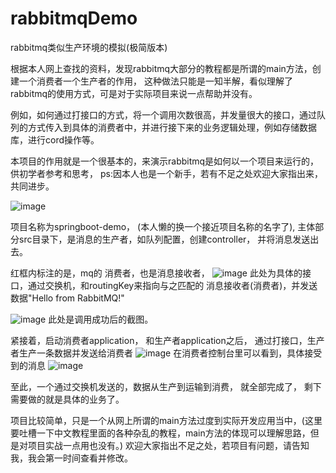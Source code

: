 # rabbitmqDemo
rabbitmq类似生产环境的模拟(极简版本)

根据本人网上查找的资料，发现rabbitmq大部分的教程都是所谓的main方法，创建一个消费者一个生产者的作用， 这种做法只能是一知半解，看似理解了rabbitmq的使用方式，可是对于实际项目来说一点帮助并没有。

例如，如何通过打接口的方式，将一个调用次数很高，并发量很大的接口，通过队列的方式传入到具体的消费者中，并进行接下来的业务逻辑处理，例如存储数据库，进行cord操作等。

本项目的作用就是一个很基本的，来演示rabbitmq是如何以一个项目来运行的，供初学者参考和思考，
ps:因本人也是一个新手，若有不足之处欢迎大家指出来，共同进步。

![image](https://github.com/legendzoe/rabbitmqDemo/assets/66513166/82f9eb6c-50da-457e-96f3-93f3da20a600)

项目名称为springboot-demo， (本人懒的换一个接近项目名称的名字了), 主体部分src目录下，是消息的生产者，如队列配置，创建controller， 并将消息发送出去。

红框内标注的是，mq的 消费者，也是消息接收者，
![image](https://github.com/legendzoe/rabbitmqDemo/assets/66513166/a71f0556-cfe2-4d62-8691-038fb9c03b94)
此处为具体的接口，通过交换机，和routingKey来指向与之匹配的 消息接收者(消费者)，并发送数据"Hello from RabbitMQ!"

![image](https://github.com/legendzoe/rabbitmqDemo/assets/66513166/2657b0f9-78a0-40d2-8a51-65cfca990724)
此处是调用成功后的截图。

紧接着，启动消费者application， 和生产者application之后，
通过打接口，生产者生产一条数据并发送给消费者
![image](https://github.com/legendzoe/rabbitmqDemo/assets/66513166/5a90e6a9-3d5b-4c7a-af55-b843ae21a6de)
在消费者控制台里可以看到，具体接受到的消息
![image](https://github.com/legendzoe/rabbitmqDemo/assets/66513166/bf0fe325-bdfe-4910-ba3e-c48678d960ec)

至此，一个通过交换机发送的，数据从生产到运输到消费， 就全部完成了， 
剩下需要做的就是具体的业务了。

项目比较简单，只是一个从网上所谓的main方法过度到实际开发应用当中，(这里要吐槽一下中文教程里面的各种杂乱的教程，main方法的体现可以理解思路，但是对项目实战一点用也没有。)
欢迎大家指出不足之处，若项目有问题，请告知我，我会第一时间查看并修改。
